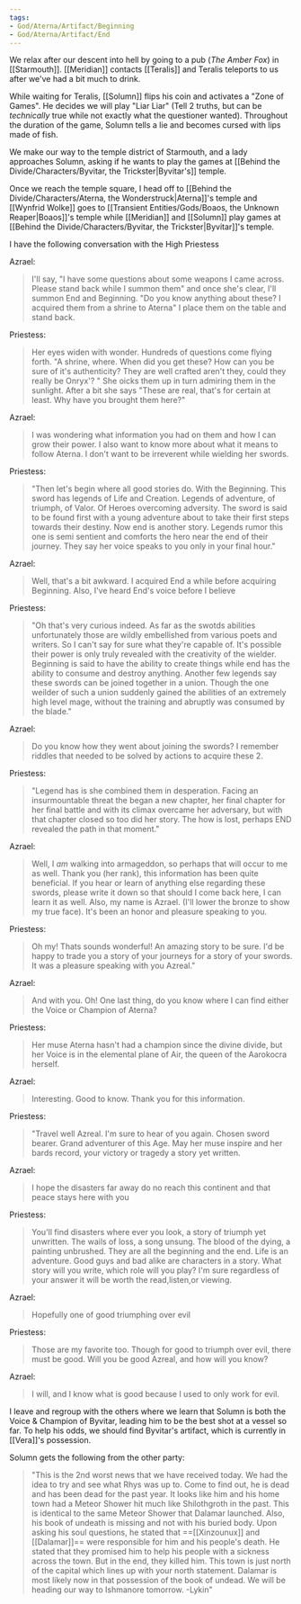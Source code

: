 ```yaml
---
tags: 
- God/Aterna/Artifact/Beginning
- God/Aterna/Artifact/End
---
```


We relax after our descent into hell by going to a pub (_The Amber Fox_) in [[Starmouth]]. [[Meridian]] contacts [[Teralis]] and Teralis teleports to us after we've had a bit much to drink. 

While waiting for Teralis, [[Solumn]] flips his coin and activates a "Zone of Games". He decides we will play "Liar Liar" (Tell 2 truths, but can be _technically_ true while not exactly what the questioner wanted).  Throughout the duration of the game, Solumn tells a lie and becomes cursed with lips made of fish. 

We make our way to the temple district of Starmouth, and a lady approaches Solumn, asking if he wants to play the games at [[Behind the Divide/Characters/Byvitar, the Trickster|Byvitar's]] temple. 

Once we reach the temple square, I head off to [[Behind the Divide/Characters/Aterna, the Wonderstruck|Aterna]]'s temple and [[Wynfrid Wolke]] goes to [[Transient Entities/Gods/Boaos, the Unknown Reaper|Boaos]]'s temple while [[Meridian]] and [[Solumn]] play games at [[Behind the Divide/Characters/Byvitar, the Trickster|Byvitar]]'s temple. 

I have the following conversation with the High Priestess

Azrael:
>I'll say, "I have some questions about some weapons I came across. Please stand back while I summon them" and once she's clear, I'll summon End and Beginning. "Do you know anything about these? I acquired them from a shrine to Aterna" I place them on the table and stand back. 

Priestess:
>Her eyes widen with wonder. Hundreds of questions come flying forth. "A shrine, where. When did you get these? How can you be sure of it's authenticity? They are well crafted aren't they, could they really be Onryx'? " She oicks them up in turn admiring them in the sunlight. After a bit she says "These are real, that's for certain at least. Why have you brought them here?"

Azrael:
>I was wondering what information you had on them and how I can grow their power. I also want to know more about what it means to follow Aterna. I don't want to be irreverent while wielding her swords.

Priestess:	
>"Then let's begin where all good stories do. With the Beginning. This sword has legends of Life and Creation. Legends of adventure, of triumph, of Valor. Of Heroes overcoming adversity. The sword is said to be found first with a young adventure about to take their first steps towards their destiny. Now end is another story. Legends rumor this one is semi sentient and comforts the hero near the end of their journey. They say her voice speaks to you only in your final hour."

Azrael:
>Well, that's a bit awkward. I acquired End a while before acquiring Beginning. Also, I've heard End's voice before I believe

Priestess:
>"Oh that's very curious indeed. As far as the swotds abilities unfortunately those are wildly embellished from various poets and writers. So I can't say for sure what they're capable of. It's possible their power is only truly revealed with the creativity of the wielder. Beginning is said to have the ability to create things while end has the ability to consume and destroy anything. Another few legends say these swords can be joined together in a union. Though the one weilder of such a union suddenly gained the abilities of an extremely high level mage, without the training and abruptly was consumed by the blade."

Azrael:
>Do you know how they went about joining the swords? I remember riddles that needed to be solved by actions to acquire these 2.

Priestess:
>"Legend has is she combined them in desperation. Facing an insurmountable threat the began a new chapter, her final chapter for her final battle and with its climax overcame her adversary, but with that chapter closed so too did her story. The how is lost, perhaps END revealed the path in that moment."

Azrael:
>Well, I _am_ walking into armageddon, so perhaps that will occur to me as well. Thank you (her rank), this information has been quite beneficial. If you hear or learn of anything else regarding these swords, please write it down so that should I come back here, I can learn it as well. Also, my name is Azrael. (I'll lower the bronze to show my true face). It's been an honor and pleasure speaking to you.

Priestess:
> Oh my! Thats sounds wonderful! An amazing story to be sure. I'd be happy to trade you a story of your journeys for a story of your swords. It was a pleasure speaking with you Azreal."

Azrael:
>And with you. Oh! One last thing, do you know where I can find either the Voice or Champion of Aterna?

Priestess:
>Her muse Aterna hasn't had a champion since the divine divide, but her Voice is in the elemental plane of Air, the queen of the Aarokocra herself.

Azrael:
>Interesting. Good to know. Thank you for this information.

Priestess:
>"Travel well Azreal. I'm sure to hear of you again. Chosen sword bearer. Grand adventurer of this Age. May her muse inspire and her bards record, your victory or tragedy a story yet written.

Azrael:
>I hope the disasters far away do no reach this continent and that peace stays here with you

Priestess:
>You'll find disasters where ever you look, a story of triumph yet unwritten. The wails of loss, a song unsung. The blood of the dying, a painting unbrushed. They are all the beginning and the end. Life is an adventure. Good guys and bad alike are characters in a story. What story will you write, which role will you play? I'm sure regardless of your answer it will be worth the read,listen,or viewing.

Azrael:
>Hopefully one of good triumphing over evil

Priestess:
>Those are my favorite too. Though for good to triumph over evil, there must be good. Will you be good Azreal, and how will you know?

Azrael:
>I will, and I know what is good because I used to only work for evil.

I leave and regroup with the others where we learn that Solumn is both the Voice & Champion of Byvitar, leading him to be the best shot at a vessel so far. To help his odds, we should find Byvitar's artifact, which is currently in [[Vera]]'s possession. 

Solumn gets the following from the other party:
>"This is the 2nd worst news that we have received today. We had the idea to try and see what Rhys was up to. Come to find out, he is dead and has been dead for the past year. It looks like him and his home town had a Meteor Shower hit much like Shilothgroth in the past. This is identical to the same Meteor Shower that Dalamar launched. Also, his book of undeath is missing and not with his buried body. Upon asking his soul questions, he stated that ==[[Xinzounux]] and [[Dalamar]]== were responsible for him and his people's death. He stated that they promised him to help his people with a sickness across the town. But in the end, they killed him. This town is just north of the capital which lines up with your north statement. Dalamar is most likely now in that possession of the book of undead. We will be heading our way to Ishmanore tomorrow. -Lykin"